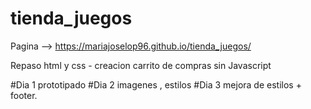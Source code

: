 # tienda_juegos
Pagina -->    https://mariajoselop96.github.io/tienda_juegos/

Repaso html y css - creacion carrito de compras  sin Javascript

#Dia 1 prototipado
#Dia 2 imagenes , estilos
#Dia 3 mejora de estilos + footer.

